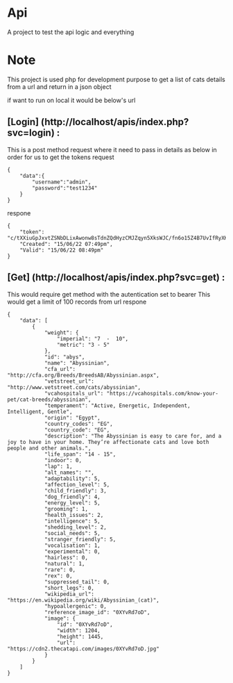 # Api
A project to test the api logic and everything

# Note
This project is used php for development purpose to get a list of cats details from a url and return in a json object

if want to run on local it would be below's url
## [Login] (http://localhost/apis/index.php?svc=login) :

This is a post method request where it need to pass in details as below in order for us to get the tokens
request
```
{
    "data":{
        "username":"admin",
        "password":"test1234"
    }
}
```
respone
```
{
    "token": "c/tXXiuGpJxvtZSNbDLixAwonw8sTdnZQdHyzCMJZqyn5XksWJC/fn6o15Z4B7UvIfRyXKUenzgcfJgbxyvg8EyPyzQ7Qw==",
    "Created": "15/06/22 07:49pm",
    "Valid": "15/06/22 08:49pm"
}
```
## [Get] (http://localhost/apis/index.php?svc=get) :

This would require get method with the autentication set to bearer <token>
This would get a limit of 100 records from url
respone
```
{
    "data": [
        {
            "weight": {
                "imperial": "7  -  10",
                "metric": "3 - 5"
            },
            "id": "abys",
            "name": "Abyssinian",
            "cfa_url": "http://cfa.org/Breeds/BreedsAB/Abyssinian.aspx",
            "vetstreet_url": "http://www.vetstreet.com/cats/abyssinian",
            "vcahospitals_url": "https://vcahospitals.com/know-your-pet/cat-breeds/abyssinian",
            "temperament": "Active, Energetic, Independent, Intelligent, Gentle",
            "origin": "Egypt",
            "country_codes": "EG",
            "country_code": "EG",
            "description": "The Abyssinian is easy to care for, and a joy to have in your home. They’re affectionate cats and love both people and other animals.",
            "life_span": "14 - 15",
            "indoor": 0,
            "lap": 1,
            "alt_names": "",
            "adaptability": 5,
            "affection_level": 5,
            "child_friendly": 3,
            "dog_friendly": 4,
            "energy_level": 5,
            "grooming": 1,
            "health_issues": 2,
            "intelligence": 5,
            "shedding_level": 2,
            "social_needs": 5,
            "stranger_friendly": 5,
            "vocalisation": 1,
            "experimental": 0,
            "hairless": 0,
            "natural": 1,
            "rare": 0,
            "rex": 0,
            "suppressed_tail": 0,
            "short_legs": 0,
            "wikipedia_url": "https://en.wikipedia.org/wiki/Abyssinian_(cat)",
            "hypoallergenic": 0,
            "reference_image_id": "0XYvRd7oD",
            "image": {
                "id": "0XYvRd7oD",
                "width": 1204,
                "height": 1445,
                "url": "https://cdn2.thecatapi.com/images/0XYvRd7oD.jpg"
            }
        }
    ]
}
```
